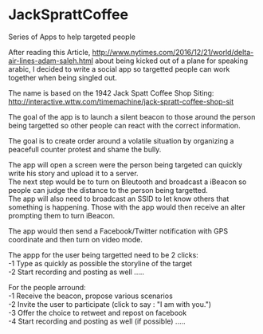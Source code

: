 # JackSprattCoffee
Series of Apps to help targeted people

After reading this Article, http://www.nytimes.com/2016/12/21/world/delta-air-lines-adam-saleh.html about being kicked out of a plane for speaking arabic, I decided to write a social app so targetted people can work together when being singled out.

The name is based on the 1942 Jack Spatt Coffee Shop Siting: http://interactive.wttw.com/timemachine/jack-spratt-coffee-shop-sit

The goal of the app is to launch a silent beacon to those around the person being targetted so other people can react with the correct information.

The goal is to create order around a volatile situation by organizing a peacefull counter protest and shame the bully.     

The app will open a screen were the person being targeted can quickly write his story and upload it to a server.   
The next step would be to turn on Bleutooth and broadcast a iBeacon so people can judge the distance to the person being targetted.    
The app will also need to broadcast an SSID to let know others that something is happening. Those with the app would then receive an alter prompting them to turn iBeacon.     

The app would then send a Facebook/Twitter notification with GPS coordinate and then turn on video mode.   

The appp for the user being targetted need to be 2 clicks:   
-1 Type as quickly as possible the storyline of the target  
-2 Start recording and posting as well .....   

For the people arround:   
-1 Receive the beacon, propose various scenarios   
-2 Invite the user to participate (click to say : "I am with you.")    
-3 Offer the choice to retweet and repost on facebook   
-4 Start recording and posting as well (if possible) .....    

